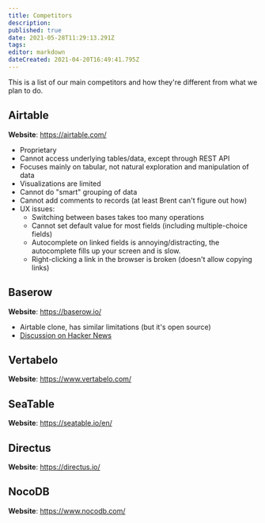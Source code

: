 ```yaml
---
title: Competitors
description: 
published: true
date: 2021-05-28T11:29:13.291Z
tags: 
editor: markdown
dateCreated: 2021-04-20T16:49:41.795Z
---
```


This is a list of our main competitors and how they're different from what we plan to do.

## Airtable
**Website**: https://airtable.com/

- Proprietary
- Cannot access underlying tables/data, except through REST API
- Focuses mainly on tabular, not natural exploration and manipulation of data
- Visualizations are limited
- Cannot do "smart" grouping of data
- Cannot add comments to records (at least Brent can't figure out how)
- UX issues:
	- Switching between bases takes too many operations
	- Cannot set default value for most fields (including multiple-choice fields)
	- Autocomplete on linked fields is annoying/distracting, the autocomplete fills up your screen and is slow.
	- Right-clicking a link in the browser is broken (doesn't allow copying links)

## Baserow
**Website**: https://baserow.io/

- Airtable clone, has similar limitations (but it's open source)
- [Discussion on Hacker News](https://news.ycombinator.com/item?id=26448985)

## Vertabelo
**Website**: https://www.vertabelo.com/

## SeaTable
**Website**: https://seatable.io/en/

## Directus
**Website**: https://directus.io/

## NocoDB
**Website**: https://www.nocodb.com/